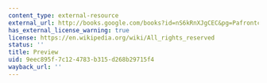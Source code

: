```yaml
---
content_type: external-resource
external_url: http://books.google.com/books?id=nS6kRnXJgCEC&pg=Pafrontcover
has_external_license_warning: true
license: https://en.wikipedia.org/wiki/All_rights_reserved
status: ''
title: Preview
uid: 9eec895f-7c12-4783-b315-d268b29715f4
wayback_url: ''
---
```

